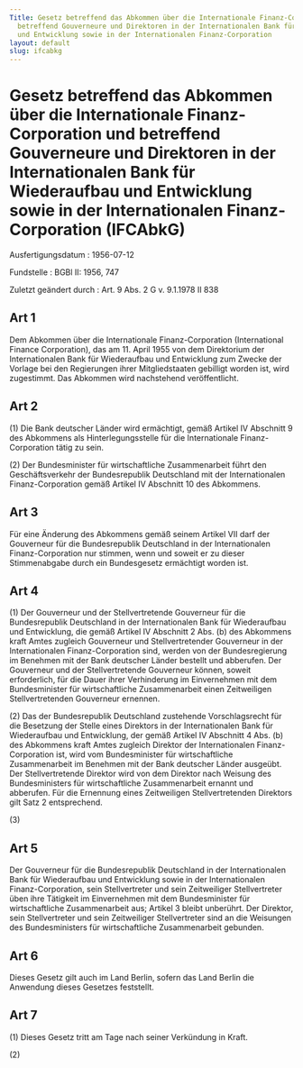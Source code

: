 ```yaml
---
Title: Gesetz betreffend das Abkommen über die Internationale Finanz-Corporation und
  betreffend Gouverneure und Direktoren in der Internationalen Bank für Wiederaufbau
  und Entwicklung sowie in der Internationalen Finanz-Corporation
layout: default
slug: ifcabkg
---
```


# Gesetz betreffend das Abkommen über die Internationale Finanz-Corporation und betreffend Gouverneure und Direktoren in der Internationalen Bank für Wiederaufbau und Entwicklung sowie in der Internationalen Finanz-Corporation (IFCAbkG)

Ausfertigungsdatum
:   1956-07-12

Fundstelle
:   BGBl II: 1956, 747

Zuletzt geändert durch
:   Art. 9 Abs. 2 G v. 9.1.1978 II 838


## Art 1

Dem Abkommen über die Internationale Finanz-Corporation (International
Finance Corporation), das am 11. April 1955 von dem Direktorium der
Internationalen Bank für Wiederaufbau und Entwicklung zum Zwecke der
Vorlage bei den Regierungen ihrer Mitgliedstaaten gebilligt worden
ist, wird zugestimmt. Das Abkommen wird nachstehend veröffentlicht.


## Art 2

(1) Die
Bank deutscher Länder              wird ermächtigt, gemäß Artikel IV
Abschnitt 9 des Abkommens als Hinterlegungsstelle für die
Internationale Finanz-Corporation tätig zu sein.

(2) Der Bundesminister für wirtschaftliche Zusammenarbeit führt den
Geschäftsverkehr der Bundesrepublik Deutschland mit der
Internationalen Finanz-Corporation gemäß Artikel IV Abschnitt 10 des
Abkommens.


## Art 3

Für eine Änderung des Abkommens gemäß seinem Artikel VII darf der
Gouverneur für die Bundesrepublik Deutschland in der Internationalen
Finanz-Corporation nur stimmen, wenn und soweit er zu dieser
Stimmenabgabe durch ein Bundesgesetz ermächtigt worden ist.


## Art 4

(1) Der Gouverneur und der Stellvertretende Gouverneur für die
Bundesrepublik Deutschland in der Internationalen Bank für
Wiederaufbau und Entwicklung, die gemäß Artikel IV Abschnitt 2 Abs.
(b) des Abkommens kraft Amtes zugleich Gouverneur und
Stellvertretender Gouverneur in der Internationalen Finanz-Corporation
sind, werden von der Bundesregierung im Benehmen mit der
Bank deutscher Länder              bestellt und abberufen. Der
Gouverneur und der Stellvertretende Gouverneur können, soweit
erforderlich, für die Dauer ihrer Verhinderung im Einvernehmen mit dem
Bundesminister für wirtschaftliche Zusammenarbeit einen Zeitweiligen
Stellvertretenden Gouverneur ernennen.

(2) Das der Bundesrepublik Deutschland zustehende Vorschlagsrecht für
die Besetzung der Stelle eines Direktors in der Internationalen Bank
für Wiederaufbau und Entwicklung, der gemäß Artikel IV Abschnitt 4
Abs. (b) des Abkommens kraft Amtes zugleich Direktor der
Internationalen Finanz-Corporation ist, wird vom Bundesminister für
wirtschaftliche Zusammenarbeit im Benehmen mit der
Bank deutscher Länder              ausgeübt. Der Stellvertretende
Direktor wird von dem Direktor nach Weisung des Bundesministers für
wirtschaftliche Zusammenarbeit ernannt und abberufen. Für die
Ernennung eines Zeitweiligen Stellvertretenden Direktors gilt Satz 2
entsprechend.

(3)


## Art 5

Der Gouverneur für die Bundesrepublik Deutschland in der
Internationalen Bank für Wiederaufbau und Entwicklung sowie in der
Internationalen Finanz-Corporation, sein Stellvertreter und sein
Zeitweiliger Stellvertreter üben ihre Tätigkeit im Einvernehmen mit
dem Bundesminister für wirtschaftliche Zusammenarbeit aus; Artikel 3
bleibt unberührt. Der Direktor, sein Stellvertreter und sein
Zeitweiliger Stellvertreter sind an die Weisungen des Bundesministers
für wirtschaftliche Zusammenarbeit gebunden.


## Art 6

Dieses Gesetz gilt auch im Land Berlin, sofern das Land Berlin die
Anwendung dieses Gesetzes feststellt.


## Art 7

(1) Dieses Gesetz tritt am Tage nach seiner Verkündung in Kraft.

(2)

